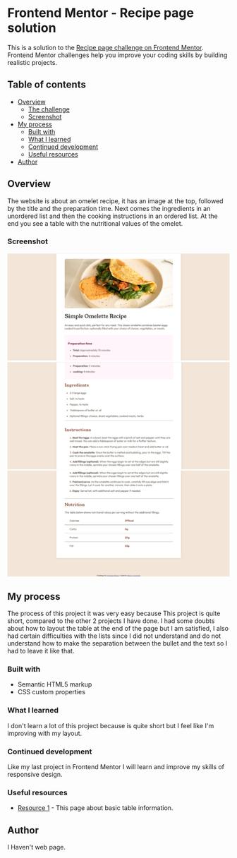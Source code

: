 # Frontend Mentor - Recipe page solution

This is a solution to the [Recipe page challenge on Frontend Mentor](https://www.frontendmentor.io/challenges/recipe-page-KiTsR8QQKm). Frontend Mentor challenges help you improve your coding skills by building realistic projects. 

## Table of contents

- [Overview](#overview)
  - [The challenge](#the-challenge)
  - [Screenshot](#screenshot)
- [My process](#my-process)
  - [Built with](#built-with)
  - [What I learned](#what-i-learned)
  - [Continued development](#continued-development)
  - [Useful resources](#useful-resources)
- [Author](#author)


## Overview

The website is about an omelet recipe, it has an image at the top, followed by the title and the preparation time. Next comes the ingredients in an unordered list and then the cooking instructions in an ordered list. At the end you see a table with the nutritional values of the omelet.


### Screenshot

![](./assets/screenshots/Capture_1.png)
![](./assets/screenshots/Capture_2.png)
![](./assets/screenshots/Capture_3.png)


## My process

The process of this project it was very easy because This project is quite short, compared to the other 2 projects I have done. I had some doubts about how to layout the table at the end of the page but I am satisfied, I also had certain difficulties with the lists since I did not understand and do not understand how to make the separation between the bullet and the text so I had to leave it like that.


### Built with

- Semantic HTML5 markup
- CSS custom properties


### What I learned

I don't learn a lot of this project because is quite short but I feel like I'm improving with my layout.


### Continued development

Like my last project in Frontend Mentor I will learn and improve my skills of responsive design.


### Useful resources

- [Resource 1](https://blog.hubspot.es/website/tablas-html#:~:text=Dentro%20del%20lenguaje%20de%20dise%C3%B1o,la%20celda%20de%20la%20tabla.) - This page about basic table information.


## Author

I Haven't web page.
